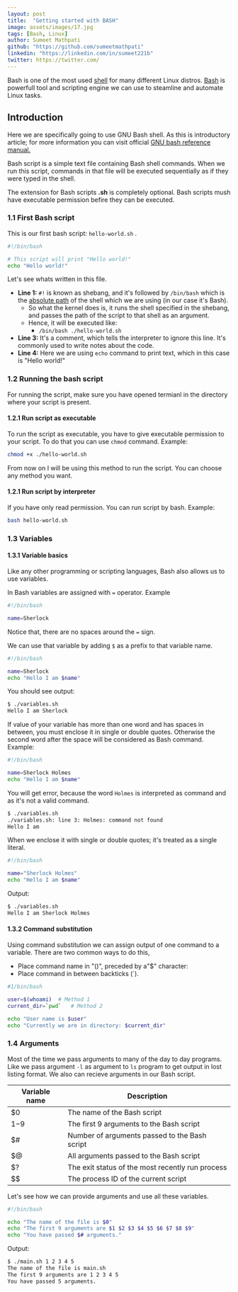 ```yaml
---
layout: post
title:  "Getting started with BASH"
image: assets/images/17.jpg
tags: [Bash, Linux]
author: Sumeet Mathpati
github: "https://github.com/sumeetmathpati"
linkedin: "https://linkedin.com/in/sumeet221b"
twitter: https://twitter.com/
---
```


Bash is one of the most used <a href="https://www.gnu.org/savannah-checkouts/gnu/bash/manual/bash.html#What-is-a-shell_003f" target="_blank">shell</a> for many different Linux distros. <a href="https://www.gnu.org/savannah-checkouts/gnu/bash/manual/bash.html#What-is-Bash_003f" target="_blank">Bash</a> is powerfull tool and scripting engine we can use to steamline and automate Linux tasks.

## Introduction

Here we are specifically going to use GNU Bash shell. As this is introductory article; for more information you can visit official <a href="https://www.gnu.org/savannah-checkouts/gnu/bash/manual/bash.html" target="_blank">GNU bash reference manual.</a>

Bash script is a simple text file containing Bash shell commands. When we run this script, commands in that file will be executed sequentially as if they were typed in the shell.

The extension for Bash scripts **.sh** is completely optional. Bash scripts mush have executable permission befire they can be executed.

### 1.1 First Bash script

This is our first bash script: `hello-world.sh` .

```bash
#!/bin/bash

# This script will print "Hello world!"
echo "Hello world!"
```

Let's see whats written in this file.
	
- **Line 1:** `#!` is known as shebang, and it's followed by `/bin/bash` which is the <a href="https://en.wikipedia.org/wiki/Path_(computing)#Absolute_and_relative_paths" target="_blank">absolute path</a> of the shell which we are using (in our case it's Bash).
	- So what the kernel does is, it runs the shell specified in the shebang, and passes the path of the script to that shell as an argument. 
	- Hence, it will be executed like:
		- `/bin/bash ./hello-world.sh`
- **Line 3:** It's a comment, which tells the interpreter to ignore this line. It's commonly used to write notes about the code.
- **Line 4:** Here we are using `echo` command to print text, which in this case is "Hello world!"

### 1.2 Running the bash script

For running the script, make sure you have opened termianl in the directory where 
your script is present.

#### 1.2.1 Run script as executable

To run the script as executable, you have to give executable permission to your script. To do that you can use `chmod` command. Example:

```bash
chmod +x ./hello-world.sh
```
From now on I will be using this method to run the script. You can choose any method you want.

#### 1.2.1 Run script by interpreter

If you have only read permission. You can run script by bash. Example:

```bash
bash hello-world.sh
```

### 1.3 Variables

#### 1.3.1 Variable basics

Like any other programming or scripting languages, Bash also allows us to use variables.

In Bash variables are assigned with `=` operator. Example
```bash
#!/bin/bash

name=Sherlock
```
Notice that, there are no spaces around the `=` sign.

We can use that variable by adding `$` as a prefix to that variable name. 
```bash
#!/bin/bash

name=Sherlock
echo "Hello I am $name"
```
You should see output:
```bash
$ ./variables.sh 
Hello I am Sherlock
```
If value of your variable has more than one word and has spaces in between, you must enclose it in single or double quotes. Otherwise the second word after the space will be considered as Bash command. Example:
```bash
#!/bin/bash

name=Sherlock Holmes
echo "Hello I am $name"
```
You will get error, because the word `Holmes` is interpreted as command and as it's not a valid command.
```bash
$ ./variables.sh 
./variables.sh: line 3: Holmes: command not found
Hello I am 
```
When we enclose it with single or double quotes; it's treated as a single literal.
```bash
#!/bin/bash

name="Sherlock Holmes"
echo "Hello I am $name"
```
Output:
```bash
$ ./variables.sh 
Hello I am Sherlock Holmes
```
#### 1.3.2 Command substitution

Using command substitution we can assign output of one command to a variable.
There are two common ways to do this,
- Place command name in "()", preceded by a"$" character:
- Place command in between backticks (`).

```bash	
#1/bin/bash

user=$(whoami)  # Method 1
current_dir=`pwd`   # Method 2

echo "User name is $user"
echo "Currently we are in directory: $current_dir"
```

### 1.4 Arguments

Most of the time we pass arguments to many of the day to day programs. Like we pass argument `-l` as argument to `ls` program to get output in lost listing format. We also can recieve arguments in our Bash script.

| Variable name | Description                                   |
|---------------|-----------------------------------------------|
| $0            | The name of the Bash script                   |
| $1 -$9        | The first 9 arguments to the Bash script      | 
| $#            | Number of arguments passed to the Bash script |
| $@            | All arguments passed to the Bash script          |
| $?            | The exit status of the most recently run process |
| $$            | The process ID of the current script             |

Let's see how we can provide arguments and use all these variables.
```bash
#!/bin/bash

echo "The name of the file is $0"
echo "The first 9 arguments are $1 $2 $3 $4 $5 $6 $7 $8 $9"
echo "You have passed $# arguments."
```
Output:
```bash
$ ./main.sh 1 2 3 4 5		
The name of the file is main.sh
The first 9 arguments are 1 2 3 4 5    
You have passed 5 arguments.
```
